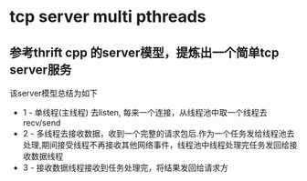 tcp server multi pthreads
===============================================================
 参考thrift cpp 的server模型，提炼出一个简单tcp server服务 
--------
 该server模型总结为如下 
- 1 - 单线程(主线程) 去listen, 每来一个连接，从线程池中取一个线程去recv/send
- 2 - 多线程去接收数据，收到一个完整的请求包后.作为一个任务发给线程池去处理,期间接受线程不再接收其他网络事件，线程池中线程处理完任务发回给接收数据线程
- 3 - 接收数据线程接收到任务处理完，将结果发回给请求方

